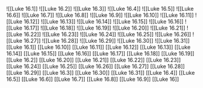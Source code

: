 ![[Luke 16.1]]
![[Luke 16.2]]
![[Luke 16.3]]
![[Luke 16.4]]
![[Luke 16.5]]
![[Luke 16.6]]
![[Luke 16.7]]
![[Luke 16.8]]
![[Luke 16.9]]
![[Luke 16.10]]
![[Luke 16.11]]
![[Luke 16.12]]
![[Luke 16.13]]
![[Luke 16.14]]
![[Luke 16.15]]
![[Luke 16.16]]
![[Luke 16.17]]
![[Luke 16.18]]
![[Luke 16.19]]
![[Luke 16.20]]
![[Luke 16.21]]
![[Luke 16.22]]
![[Luke 16.23]]
![[Luke 16.24]]
![[Luke 16.25]]
![[Luke 16.26]]
![[Luke 16.27]]
![[Luke 16.28]]
![[Luke 16.29]]
![[Luke 16.30]]
![[Luke 16.31]]
[[Luke 16.1]]
[[Luke 16.10]]
[[Luke 16.11]]
[[Luke 16.12]]
[[Luke 16.13]]
[[Luke 16.14]]
[[Luke 16.15]]
[[Luke 16.16]]
[[Luke 16.17]]
[[Luke 16.18]]
[[Luke 16.19]]
[[Luke 16.2]]
[[Luke 16.20]]
[[Luke 16.21]]
[[Luke 16.22]]
[[Luke 16.23]]
[[Luke 16.24]]
[[Luke 16.25]]
[[Luke 16.26]]
[[Luke 16.27]]
[[Luke 16.28]]
[[Luke 16.29]]
[[Luke 16.3]]
[[Luke 16.30]]
[[Luke 16.31]]
[[Luke 16.4]]
[[Luke 16.5]]
[[Luke 16.6]]
[[Luke 16.7]]
[[Luke 16.8]]
[[Luke 16.9]]
[[Luke 16]]
